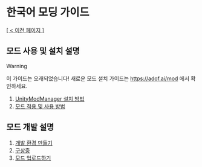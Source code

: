 # 한국어 모딩 가이드
<ins>[[ < 이전 페이지 ]](../README.md)</ins>

## 모드 사용 및 설치 설명
> [!WARNING]
> 이 가이드는 오래되었습니다!
> 새로운 모드 설치 가이드는 https://adof.ai/mod 에서 확인하세요.
1. [UnityModManager 설치 방법](./use-1.md)
2. [모드 적용 및 사용 방법](./use-2.md)

## 모드 개발 설명
1. [개발 환경 만들기](./dev-1.md)
2. [구상중](./dev-2.md)
3. [모드 업로드하기](./dev-3.md)